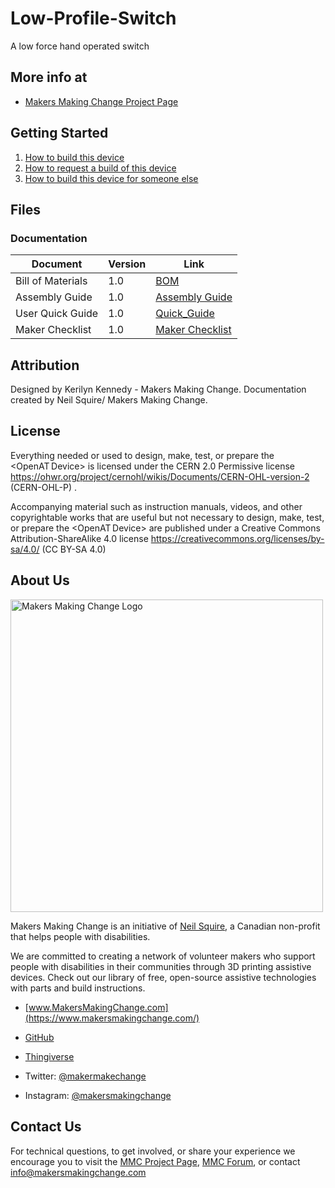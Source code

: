 # Low-Profile-Switch
A low force hand operated switch

## More info at
- [Makers Making Change Project Page]()

## Getting Started
1. [How to build this device](/Documentation/.pdf) 
2. [How to request a build of this device](https://makersmakingchange.com/project/low-profile-switch/)
3. [How to build this device for someone else](https://makersmakingchange.com/maker-wanted/)


## Files


### Documentation
| Document             | Version | Link                                                                                  |
|----------------------|---------|---------------------------------------------------------------------------------------|
| Bill of Materials    | 1.0     | [BOM](/Documentation/Low_Profile_Switch_BOM_V1.0.xlsx)                                     |
| Assembly Guide       | 1.0     | [Assembly Guide](/Documentation/Low_Profile_Switch_Assembly_Guide.pdf)                     |      
| User Quick Guide     | 1.0     | [Quick_Guide](/Documentation/Low_Profile_Switch_User_Guide.pdf)                            |
| Maker Checklist      | 1.0     | [Maker Checklist](/Documentation/Low_Profile_Switch_Maker_Checklist.pdf)                   |



## Attribution 

Designed by Kerilyn Kennedy - Makers Making Change.
Documentation created by Neil Squire/ Makers Making Change.
 

## License 
Everything needed or used to design, make, test, or prepare the <OpenAT Device> is licensed under the CERN 2.0 Permissive license <https://ohwr.org/project/cernohl/wikis/Documents/CERN-OHL-version-2> (CERN-OHL-P) . 

 

Accompanying material such as instruction manuals, videos, and other copyrightable works that are useful but not necessary to design, make, test, or prepare the <OpenAT Device> are published under a Creative Commons Attribution-ShareAlike 4.0 license <https://creativecommons.org/licenses/by-sa/4.0/> (CC BY-SA 4.0) 
 

 ## About Us 

<img src="https://www.makersmakingchange.com/wp-content/uploads/logo/mmc_logo.svg" width="500" alt="Makers Making Change Logo"> 

 

Makers Making Change is an initiative of [Neil Squire](https://www.neilsquire.ca/), a Canadian non-profit that helps people with disabilities. 

 

We are committed to creating a network of volunteer makers who support people with disabilities in their communities through 3D printing assistive devices. Check out our library of free, open-source assistive technologies with parts and build instructions. 

 

 - [www.MakersMakingChange.com](https://www.makersmakingchange.com/) 

 - [GitHub](https://github.com/makersmakingchange) 

 - [Thingiverse](https://www.thingiverse.com/makersmakingchange/about) 

 - Twitter: [@makermakechange](https://twitter.com/makermakechange) 

 - Instagram: [@makersmakingchange](https://www.instagram.com/makersmakingchange) 

 

## Contact Us 

 

For technical questions, to get involved, or share your experience we encourage you to visit the [MMC Project Page]( https://www.makersmakingchange.com/project), [MMC Forum](https://makersmakingchange.com/forum/), or contact info@makersmakingchange.com 





